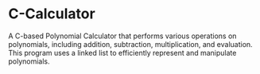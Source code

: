 # C-Calculator
A C-based Polynomial Calculator that performs various operations on polynomials, including addition, subtraction, multiplication, and evaluation. This program uses a linked list to efficiently represent and manipulate polynomials.
